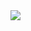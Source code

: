 


<img src="https://github-readme-stats.vercel.app/api?username=nikolamrkic&show_icons=true&theme=radical"/>
